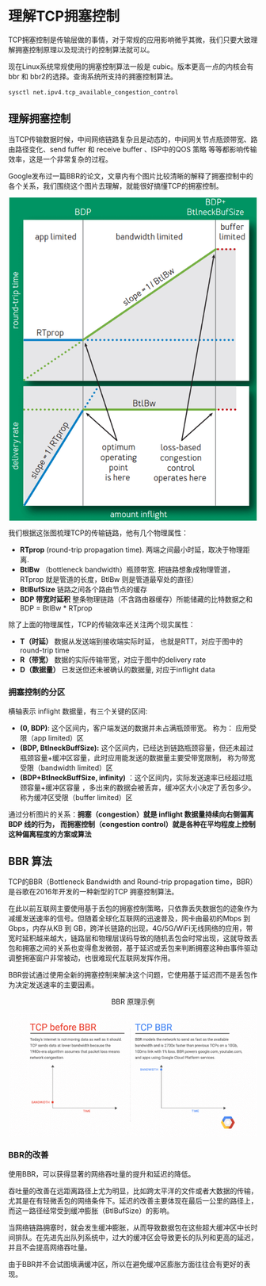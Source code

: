 # 理解TCP拥塞控制

TCP拥塞控制是传输层做的事情，对于常规的应用影响微乎其微，我们只要大致理解拥塞控制原理以及现流行的控制算法就可以。

现在Linux系统常规使用的拥塞控制算法一般是 cubic。版本更高一点的内核会有 bbr 和 bbr2的选择。查询系统所支持的拥塞控制算法。

```
sysctl net.ipv4.tcp_available_congestion_control
```

## 理解拥塞控制

当TCP传输数据时候，中间网络链路复杂且是动态的，中间网关节点瓶颈带宽、路由路径变化、send fuffer 和 receive buffer 、ISP中的QOS 策略 等等都影响传输效率，这是一个非常复杂的过程。

Google发布过一篇BBR的论文，文章内有个图片比较清晰的解释了拥塞控制中的各个关系，我们围绕这个图片去理解，就能很好搞懂TCP的拥塞控制。

<div  align="center">
	<img src="../assets/transfer-control.png" width = "500"  align=center />
</div>

我们根据这张图梳理TCP的传输链路，他有几个物理属性：

- **RTprop** (round-trip propagation time). 两端之间最小时延，取决于物理距离.
- **BtlBw**  （bottleneck bandwidth）瓶颈带宽. 把链路想象成物理管道，RTprop 就是管道的长度，BtlBw 则是管道最窄处的直径）
- **BtlBufSize**  链路之间各个路由节点的缓存
- **BDP 带宽时延积** 整条物理链路（不含路由器缓存）所能储藏的比特数据之和 BDP = BtlBw * RTprop

除了上面的物理属性，TCP的传输效率还关注两个现实属性：

- **T（时延）** 数据从发送端到接收端实际时延， 也就是RTT，对应于图中的round-trip time
- **R（带宽）** 数据的实际传输带宽，对应于图中的delivery rate
- **D（数据量）** 已发送但还未被确认的数据量, 对应于inflight data

### 拥塞控制的分区

横轴表示 inflight 数据量，有三个关键的区间:

- **(0, BDP)**: 这个区间内，客户端发送的数据并未占满瓶颈带宽。 称为： 应用受限（app limited）区
- **(BDP, BtlneckBuffSize):** 这个区间内，已经达到链路瓶颈容量，但还未超过 瓶颈容量+缓冲区容量，此时应用能发送的数据量主要受带宽限制， 称为带宽受限（bandwidth limited）区
- **(BDP+BtlneckBuffSize, infinity)** ：这个区间内，实际发送速率已经超过瓶颈容量+缓冲区容量 ，多出来的数据会被丢弃，缓冲区大小决定了丢包多少。称为缓冲区受限（buffer limited）区


通过分析图片的关系：**拥塞（congestion）就是 inflight 数据量持续向右侧偏离 BDP 线的行为， 而拥塞控制（congestion control）就是各种在平均程度上控制这种偏离程度的方案或算法**

## BBR 算法

TCP的BBR（Bottleneck Bandwidth and Round-trip propagation time，BBR）是谷歌在2016年开发的一种新型的TCP 拥塞控制算法。

在此以前互联网主要使用基于丢包的拥塞控制策略，只依靠丢失数据包的迹象作为减缓发送速率的信号。但随着全球化互联网的迅速普及，网卡由最初的Mbps 到 Gbps，内存从KB 到 GB，跨洋长链路的出现，4G/5G/WiFi无线网络的应用，带宽时延积越来越大，链路层和物理层误码导致的随机丢包会时常出现，这就导致丢包和拥塞之间的关系也变得愈发微弱，基于延迟或丢包来判断拥塞这种由事件驱动调整拥塞窗户非常被动，也很难现代互联网发挥作用。

BBR尝试通过使用全新的拥塞控制来解决这个问题，它使用基于延迟而不是丢包作为决定发送速率的主要因素。

<div  align="center">
	<p>BBR 原理示例</p>
	<img src="../assets/network-optimization.gif" width = "500"  align=center />
</div>

### BBR的改善

使用BBR，可以获得显著的网络吞吐量的提升和延迟的降低。

吞吐量的改善在远距离路径上尤为明显，比如跨太平洋的文件或者大数据的传输，尤其是在有轻微丢包的网络条件下。延迟的改善主要体现在最后一公里的路径上，而这一路径经常受到缓冲膨胀（BtlBufSize）的影响。

当网络链路拥塞时，就会发生缓冲膨胀，从而导致数据包在这些超大缓冲区中长时间排队。在先进先出队列系统中，过大的缓冲区会导致更长的队列和更高的延迟，并且不会提高网络吞吐量。

由于BBR并不会试图填满缓冲区，所以在避免缓冲区膨胀方面往往会有更好的表现。
